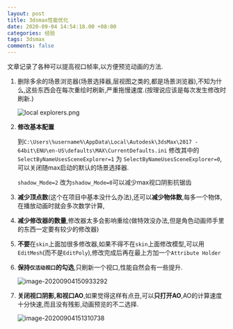 ```yaml
---
layout: post
title: 3dsmax性能优化
date: 2020-09-04 14:54:18.00 +08:00
categories: 经验
tags: 3dsmax
comments: false
---
```


文章记录了各种可以提高视口帧率,以方便预览动画的方法.

1. 删除多余的场景浏览器(场景选择器,层视图之类的,都是场景浏览器),不知为什么,这些东西会在每次重绘时刷新,严重拖慢速度.(按理说应该是每次发生修改时刷新.)

	![local explorers.png]({{site.img}}large.png)

1. **修改基本配置**

	到`C:\Users\%username%\AppData\Local\Autodesk\3dsMax\2017 - 64bit\ENU\en-US\defaults\MAX\CurrentDefaults.ini` 修改其中的 `SelectByNameUsesSceneExplorer=1`  为  `SelectByNameUsesSceneExplorer=0`,可以关闭随max启动的默认的场景选择器.

	`shadow_Mode=2` 改为`shadow_Mode=0`可以减少max视口阴影抗锯齿

1. **减少顶点数**(这个在项目中基本没什么办法),还可以**减少物体数**,每多一个物体,在播放动画时就会多次数学计算,

1. **减少修改器的数量**,修改器太多会影响重绘(做特效没办法,但是角色动画师手里的东西一定要有较少的修改器)

1. **不要**在`skin`上面加很多修改器,如果不得不在`skin`上面修改模型,可以用`EditMesh`(而不是`EditPoly`),修改完成后再在最上方加一个`Attribute Holder`

1. **保持`仅活动视口`的勾选**,只刷新一个视口,性能自然会有一些提升.

   ![image-20200904150933292]({{site.img}}image-20200904150933292.png)

1. **关闭视口阴影,和视口AO**,如果觉得这样有点丑,可以**只打开AO**,AO的计算速度十分快速,而且没有残影,动画预览的不二选择.

      ![image-20200904151310738]({{site.img}}image-20200904151310738.png)